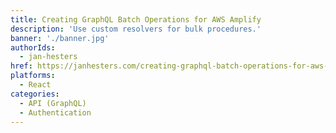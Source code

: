 ```yaml
---
title: Creating GraphQL Batch Operations for AWS Amplify
description: 'Use custom resolvers for bulk procedures.'
banner: './banner.jpg'
authorIds:
  - jan-hesters
href: https://janhesters.com/creating-graphql-batch-operations-for-aws-amplify/
platforms:
  - React
categories:
  - API (GraphQL)
  - Authentication
---
```

